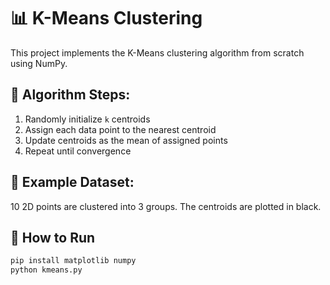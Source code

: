 # 📊 K-Means Clustering

This project implements the K-Means clustering algorithm from scratch using NumPy.

## 🧠 Algorithm Steps:
1. Randomly initialize `k` centroids
2. Assign each data point to the nearest centroid
3. Update centroids as the mean of assigned points
4. Repeat until convergence

## 📌 Example Dataset:
10 2D points are clustered into 3 groups. The centroids are plotted in black.

## 🚀 How to Run
```bash
pip install matplotlib numpy
python kmeans.py

